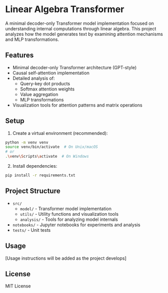 # Linear Algebra Transformer

A minimal decoder-only Transformer model implementation focused on understanding internal computations through linear algebra. This project analyzes how the model generates text by examining attention mechanisms and MLP transformations.

## Features

- Minimal decoder-only Transformer architecture (GPT-style)
- Causal self-attention implementation
- Detailed analysis of:
  - Query-key dot products
  - Softmax attention weights
  - Value aggregation
  - MLP transformations
- Visualization tools for attention patterns and matrix operations

## Setup

1. Create a virtual environment (recommended):
```bash
python -m venv venv
source venv/bin/activate  # On Unix/macOS
# or
.\venv\Scripts\activate  # On Windows
```

2. Install dependencies:
```bash
pip install -r requirements.txt
```

## Project Structure

- `src/`
  - `model/` - Transformer model implementation
  - `utils/` - Utility functions and visualization tools
  - `analysis/` - Tools for analyzing model internals
- `notebooks/` - Jupyter notebooks for experiments and analysis
- `tests/` - Unit tests

## Usage

[Usage instructions will be added as the project develops]

## License

MIT License 
